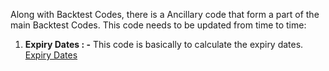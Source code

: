
Along with Backtest Codes, there is a Ancillary code that form a part of the main Backtest Codes. This code needs to be updated from time to time:

1) **Expiry Dates : -**
   This code is basically to calculate the expiry dates.
   [Expiry Dates](https://github.com/qodeinvestments/Swan-Documentation/blob/main/Database%20Maintenance/ExpiryDates.md)
   
   
   
   
   
